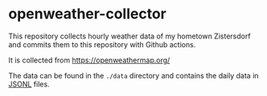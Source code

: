 # openweather-collector

This repository collects hourly weather data of my hometown Zistersdorf and commits them to this repository with Github actions.

It is collected from https://openweathermap.org/


The data can be found in the `./data` directory and contains the daily data in [JSONL](https://jsonlines.org/) files.
